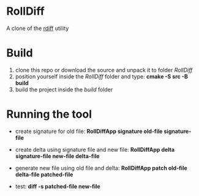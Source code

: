 # RollDiff
A clone of the [rdiff](https://linux.die.net/man/1/rdiff) utility

# Build
1. clone this repo or download the source and unpack it to folder *RollDiff*
2. position yourself inside the *RollDiff* folder and type: **cmake -S src -B build**
3. build the project inside the *build* folder

# Running the tool 
- create signature for old file: **RollDiffApp signature old-file signature-file**

- create delta using signature file and new file: **RollDiffApp delta signature-file new-file delta-file**

- generate new file using old file and delta: **RollDiffApp patch old-file delta-file patched-file**

- test: **diff -s patched-file new-file**

